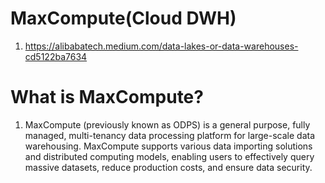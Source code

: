 # MaxCompute(Cloud DWH)
1. https://alibabatech.medium.com/data-lakes-or-data-warehouses-cd5122ba7634

# What is MaxCompute?
1. MaxCompute (previously known as ODPS) is a general purpose, fully managed, multi-tenancy data processing platform for large-scale data warehousing. MaxCompute supports various data importing solutions and distributed computing models, enabling users to effectively query massive datasets, reduce production costs, and ensure data security.
